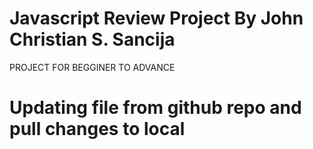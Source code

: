 # Javascript Review Project By John Christian S. Sancija
PROJECT FOR BEGGINER TO ADVANCE

# Updating file from github repo and pull changes to local
